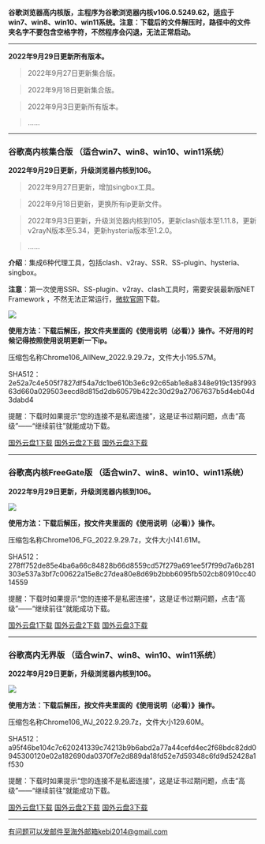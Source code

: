 **谷歌浏览器高内核版，主程序为谷歌浏览器内核v106.0.5249.62，适应于win7、win8、win10、win11系统。注意：下载后的文件解压时，路径中的文件夹名字不要包含空格字符，不然程序会闪退，无法正常启动。**

***

**2022年9月29日更新所有版本。**

> 2022年9月27日更新集合版。

> 2022年9月18日更新集合版。

> 2022年9月3日更新所有版本。

> ......

***

### 谷歌高内核集合版  （适合win7、win8、win10、win11系统）

**2022年9月29日更新，升级浏览器内核到106。**

> 2022年9月27日更新，增加singbox工具。

> 2022年9月18日更新，更换所有ip更新文件。

> 2022年9月3日更新，升级浏览器内核到105，更新clash版本至1.11.8，更新v2rayN版本至5.34，更新hysteria版本至1.2.0。

> ......

**介绍**：集成6种代理工具，包括clash、v2ray、SSR、SS-plugin、hysteria、singbox。

**注意**：第一次使用SSR、SS-plugin、v2ray、clash工具时，需要安装最新版NET Framework ，不然无法正常运行，[微软官网](https://dotnet.microsoft.com/zh-cn/download/dotnet-framework/net48)下载。

![](https://fastly.jsdelivr.net/gh/Alvin9999/pac2/softimag/chrome105.png)

**使用方法：下载后解压，按文件夹里面的《使用说明（必看）》操作。不好用的时候记得按照使用说明更新一下ip。**

压缩包名称Chrome106_AllNew_2022.9.29.7z，文件大小195.57M。

SHA512：2e52a7c4e505f7827df54a7dc1be610b3e6c92c65ab1e8a8348e919c135f99363d660a029503eecd8d815d2db60579b422c30d29a27067637b5d4eb04d3dabd4

提醒：下载时如果提示“您的连接不是私密连接”，这是证书过期问题，点击“高级”——“继续前往”就能成功下载。

[国外云盘1下载](https://d2.freessr2.xyz/Chrome106_AllNew_2022.9.29.7z) 
[国外云盘2下载](https://d1.freessr2.xyz/Chrome106_AllNew_2022.9.29.7z) 
[国外云盘3下载](https://free.zhujicn2.net/Chrome106_AllNew_2022.9.29.7z) 

***

### 谷歌高内核FreeGate版  （适合win7、win8、win10、win11系统）

**2022年9月29日更新，升级浏览器内核到106。**

![](https://fastly.jsdelivr.net/gh/Alvin9999/pac2/softimag/chrome9611282.PNG)

**使用方法：下载后解压，按文件夹里面的《使用说明（必看）》操作。**

压缩包名称Chrome106_FG_2022.9.29.7z，文件大小141.61M。

SHA512：278ff752de85e4ba6a66c84828b66d8559cd57f279a691ee5f7f99d7a6b281303e537a3bf7c00622a15e8c27dea80e8d69b2bbb6095fb502cb80910cc4014559

提醒：下载时如果提示“您的连接不是私密连接”，这是证书过期问题，点击“高级”——“继续前往”就能成功下载。

[国外云盘1下载](https://d2.freessr2.xyz/Chrome106_FG_2022.9.29.7z) 
[国外云盘2下载](https://d1.freessr2.xyz/Chrome106_FG_2022.9.29.7z) 
[国外云盘3下载](https://free.zhujicn2.net/Chrome106_FG_2022.9.29.7z) 

***

### 谷歌高内无界版  （适合win7、win8、win10、win11系统）

**2022年9月29日更新，升级浏览器内核到106。**

![](https://fastly.jsdelivr.net/gh/Alvin9999/pac2/softimag/chrome9611283.PNG)

**使用方法：下载后解压，按文件夹里面的《使用说明（必看）》操作。**

压缩包名称Chrome106_WJ_2022.9.29.7z，文件大小129.60M。

SHA512：a95f46be104c7c620241339c74213b9b6abd2a77a44cefd4ec2f68bdc82dd0945300120e02a182690da0370f7e2d889da18fd52e7d59348c6fd9d52428a1f530

提醒：下载时如果提示“您的连接不是私密连接”，这是证书过期问题，点击“高级”——“继续前往”就能成功下载。

[国外云盘1下载](https://d2.freessr2.xyz/Chrome106_WJ_2022.9.29.7z) 
[国外云盘2下载](https://d1.freessr2.xyz/Chrome106_WJ_2022.9.29.7z) 
[国外云盘3下载](https://free.zhujicn2.net/Chrome106_WJ_2022.9.29.7z) 


***

有问题可以发邮件至海外邮箱kebi2014@gmail.com